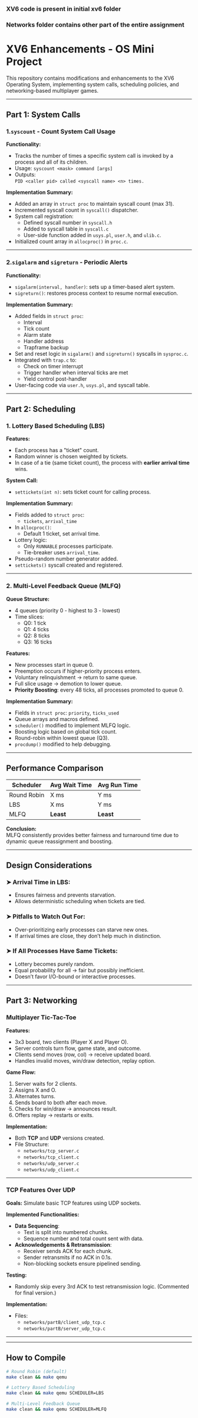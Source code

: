 ### XV6 code is present in initial xv6 folder

### Networks folder contains other part of the entire assignment

# XV6 Enhancements - OS Mini Project

This repository contains modifications and enhancements to the XV6 Operating System, implementing system calls, scheduling policies, and networking-based multiplayer games.

---

## Part 1: System Calls

### 1.`syscount` - Count System Call Usage

**Functionality:**
- Tracks the number of times a specific system call is invoked by a process and all of its children.
- Usage: `syscount <mask> command [args]`
- Outputs:  
  `PID <caller pid> called <syscall name> <n> times.`

**Implementation Summary:**
- Added an array in `struct proc` to maintain syscall count (max 31).
- Incremented syscall count in `syscall()` dispatcher.
- System call registration:
  - Defined syscall number in `syscall.h`
  - Added to syscall table in `syscall.c`
  - User-side function added in `usys.pl`, `user.h`, and `ulib.c`.
- Initialized count array in `allocproc()` in `proc.c`.

---

### 2.`sigalarm` and `sigreturn` - Periodic Alerts

**Functionality:**
- `sigalarm(interval, handler)`: sets up a timer-based alert system.
- `sigreturn()`: restores process context to resume normal execution.

**Implementation Summary:**
- Added fields in `struct proc`:
  - Interval
  - Tick count
  - Alarm state
  - Handler address
  - Trapframe backup
- Set and reset logic in `sigalarm()` and `sigreturn()` syscalls in `sysproc.c`.
- Integrated with `trap.c` to:
  - Check on timer interrupt
  - Trigger handler when interval ticks are met
  - Yield control post-handler
- User-facing code via `user.h`, `usys.pl`, and syscall table.

---

## Part 2: Scheduling 

### 1. Lottery Based Scheduling (LBS)

**Features:**
- Each process has a "ticket" count.
- Random winner is chosen weighted by tickets.
- In case of a tie (same ticket count), the process with **earlier arrival time** wins.

**System Call:**
- `settickets(int n)`: sets ticket count for calling process.

**Implementation Summary:**
- Fields added to `struct proc`:
  - `tickets`, `arrival_time`
- In `allocproc()`:
  - Default 1 ticket, set arrival time.
- Lottery logic:
  - Only `RUNNABLE` processes participate.
  - Tie-breaker uses `arrival_time`.
- Pseudo-random number generator added.
- `settickets()` syscall created and registered.

---

### 2. Multi-Level Feedback Queue (MLFQ)

**Queue Structure:**
- 4 queues (priority 0 - highest to 3 - lowest)
- Time slices:
  - Q0: 1 tick
  - Q1: 4 ticks
  - Q2: 8 ticks
  - Q3: 16 ticks

**Features:**
- New processes start in queue 0.
- Preemption occurs if higher-priority process enters.
- Voluntary relinquishment → return to same queue.
- Full slice usage → demotion to lower queue.
- **Priority Boosting**: every 48 ticks, all processes promoted to queue 0.

**Implementation Summary:**
- Fields in `struct proc`: `priority`, `ticks_used`
- Queue arrays and macros defined.
- `scheduler()` modified to implement MLFQ logic.
- Boosting logic based on global tick count.
- Round-robin within lowest queue (Q3).
- `procdump()` modified to help debugging.

---

## Performance Comparison

| Scheduler      | Avg Wait Time | Avg Run Time |
|----------------|----------------|----------------|
| Round Robin    | X ms           | Y ms           |
| LBS            | X ms           | Y ms           |
| MLFQ           | **Least**      | **Least**      |

**Conclusion:**  
MLFQ consistently provides better fairness and turnaround time due to dynamic queue reassignment and boosting.

---

## Design Considerations

### ➤ Arrival Time in LBS:
- Ensures fairness and prevents starvation.
- Allows deterministic scheduling when tickets are tied.

### ➤ Pitfalls to Watch Out For:
- Over-prioritizing early processes can starve new ones.
- If arrival times are close, they don’t help much in distinction.

### ➤ If All Processes Have Same Tickets:
- Lottery becomes purely random.
- Equal probability for all → fair but possibly inefficient.
- Doesn’t favor I/O-bound or interactive processes.

---

## Part 3: Networking

### Multiplayer Tic-Tac-Toe

**Features:**
- 3x3 board, two clients (Player X and Player O).
- Server controls turn flow, game state, and outcome.
- Clients send moves (row, col) → receive updated board.
- Handles invalid moves, win/draw detection, replay option.

**Game Flow:**
1. Server waits for 2 clients.
2. Assigns X and O.
3. Alternates turns.
4. Sends board to both after each move.
5. Checks for win/draw → announces result.
6. Offers replay → restarts or exits.

**Implementation:**
- Both **TCP** and **UDP** versions created.
- File Structure:
  - `networks/tcp_server.c`
  - `networks/tcp_client.c`
  - `networks/udp_server.c`
  - `networks/udp_client.c`

---

### TCP Features Over UDP

**Goals:**
Simulate basic TCP features using UDP sockets.

**Implemented Functionalities:**
- **Data Sequencing**:
  - Text is split into numbered chunks.
  - Sequence number and total count sent with data.
- **Acknowledgements & Retransmission**:
  - Receiver sends ACK for each chunk.
  - Sender retransmits if no ACK in 0.1s.
  - Non-blocking sockets ensure pipelined sending.

**Testing:**
- Randomly skip every 3rd ACK to test retransmission logic. (Commented for final version.)

**Implementation:**
- Files:
  - `networks/partB/client_udp_tcp.c`
  - `networks/partB/server_udp_tcp.c`

---

---

## How to Compile

```bash
# Round Robin (default)
make clean && make qemu

# Lottery Based Scheduling
make clean && make qemu SCHEDULER=LBS

# Multi-Level Feedback Queue
make clean && make qemu SCHEDULER=MLFQ

